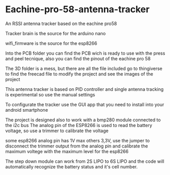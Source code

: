 # Eachine-pro-58-antenna-tracker
An RSSI antenna tracker based on the eachine pro58


Tracker brain is the source for the arduino nano

wifi_firmware is the source for the esp8266

Into the PCB folder you can find the PCB wich is ready to use with the press and peel tecnique,
also you can find the pinout of the eachine pro 58

The 3D folder is a mess, but there are all the file included go to thingiverse to find the freecad file to modify the project and see the images of the project

This antenna tracker is based on PID controller and single antenna tracking is experimental so use the manual settings

To configurate the tracker use the GUI app that you need to install into your android smartphone

The project is designed also to work with a bmp280 module connected to the i2c bus
The analog pin of the ESP8266 is used to read the battery voltage, so use a trimmer to calibrate the voltage

some esp8266 analog pin has 1V max others 3,3V, use the jumper to disconnect the trimmer output from the analog pin and calibrate the maximum voltege with the maximum level for the esp8266

The step down module can work from 2S LIPO to 6S LIPO and the code will automatically recognize the battery status and it's cell number.
